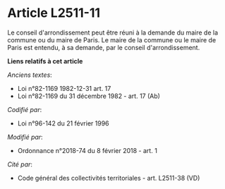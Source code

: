 # Article L2511-11

Le conseil d'arrondissement peut être réuni à la demande du maire de la commune ou du maire de Paris. Le maire de la commune
ou le maire de Paris est entendu, à sa demande, par le conseil d'arrondissement.

**Liens relatifs à cet article**

_Anciens textes_:

  - Loi n°82-1169 1982-12-31 art. 17
  - Loi n°82-1169 du 31 décembre 1982 - art. 17 (Ab)

_Codifié par_:

  - Loi n°96-142 du 21 février 1996

_Modifié par_:

  - Ordonnance n°2018-74 du 8 février 2018 - art. 1

_Cité par_:

  - Code général des collectivités territoriales - art. L2511-38 (VD)
